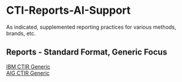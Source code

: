 # CTI-Reports-AI-Support
As indicated, supplemented reporting practices for various methods, brands, etc.

## Reports - Standard Format, Generic Focus
[IBM CTIR Generic](IBM-CTIR-Generic) <br />
[AIG CTIR Generic](AIG-CTIR-Generic) <br />
